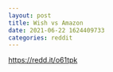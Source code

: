 ```yaml
--- 
layout: post 
title: Wish vs Amazon 
date: 2021-06-22 1624409733 
categories: reddit 
--- 
```

https://redd.it/o61tpk